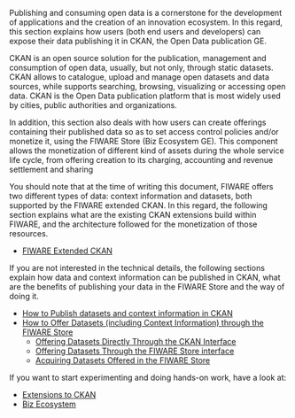 Publishing and consuming open data is a cornerstone for the development
of applications and the creation of an innovation ecosystem. In this regard,
this section explains how users (both end users and developers) can
expose their data publishing it in CKAN, the Open Data publication GE.

CKAN is an open source solution for the publication, management and
consumption of open data, usually, but not only, through static
datasets. CKAN allows to catalogue, upload and manage open datasets and
data sources, while supports searching, browsing, visualizing or
accessing open data. CKAN is the Open Data publication platform that is
most widely used by cities, public authorities and organizations.

In addition, this section also deals with how users can create offerings
containing their published data so as to set access control policies and/or
monetize it, using the FIWARE Store (Biz Ecosystem GE). This component
allows the monetization of different kind of assets during the whole
service life cycle, from offering creation to its charging, accounting
and revenue settlement and sharing

You should note that at the time of writing this document, FIWARE offers
two different types of data: context information and datasets, both supported
by the FIWARE extended CKAN. In this regard, the following section explains
what are the existing CKAN extensions build within FIWARE, and the 
architecture followed for the monetization of those resources.

-   [FIWARE Extended CKAN](/publishing-open-data-in-fiware/fiware-extended-ckan)

If you are not interested in the technical details, the following sections
explain how data and context information can be published in CKAN, what
are the benefits of publishing your data in the FIWARE Store and the
way of doing it.

-   [How to Publish datasets and context information in
    CKAN](/publishing-open-data-in-fiware/how-to-publish-open-datasets-in-ckan-2/)
-   [How to Offer Datasets (including Context Information) through the
    FIWARE Store](/publishing-open-data-in-fiware/how-to-offer-datasets-including-context-information-through-the-wstore/introduction/)
    -   [Offering Datasets Directly Through the CKAN
        Interface](/publishing-open-data-in-fiware/how-to-offer-datasets-including-context-information-through-the-wstore/offering-datasets-directly-through-the-ckan-interface/)
    -   [Offering Datasets Through the FIWARE Store
        interface](/publishing-open-data-in-fiware/how-to-offer-datasets-including-context-information-through-the-wstore/offering-datasets-through-the-wstore-interface/)
    -   [Acquiring Datasets Offered in the
        FIWARE Store](/publishing-open-data-in-fiware/how-to-offer-datasets-including-context-information-through-the-wstore/acquiring-datasets-offered-in-the-wstore/)
        

If you want to start experimenting and doing hands-on work, have a look at:

- [Extensions to CKAN](https://github.com/conwetlab/FIWARE-CKAN-Extensions)
- [Biz Ecosystem](https://github.com/FIWARE-TMForum/Business-API-Ecosystem)

